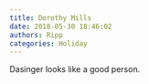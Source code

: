 ```yaml
---
title: Dorothy Mills
date: 2018-05-30 18:46:02
authors: Ripp
categories: Holiday
---
```


 Dasinger looks like a good person.